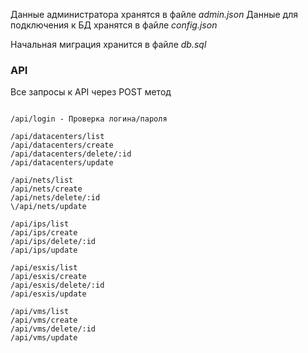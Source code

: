 Данные администратора хранятся в файле _admin.json_
Данные для подключения к БД хранятся в файле _config.json_

Начальная миграция хранится в файле _db.sql_

### API
Все запросы к API через POST метод
```shell

/api/login - Проверка логина/пароля

/api/datacenters/list
/api/datacenters/create
/api/datacenters/delete/:id
/api/datacenters/update

/api/nets/list
/api/nets/create
/api/nets/delete/:id
\/api/nets/update

/api/ips/list
/api/ips/create
/api/ips/delete/:id
/api/ips/update

/api/esxis/list
/api/esxis/create
/api/esxis/delete/:id
/api/esxis/update

/api/vms/list
/api/vms/create
/api/vms/delete/:id
/api/vms/update

```
